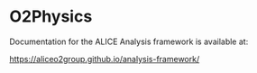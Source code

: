 # O2Physics

Documentation for the ALICE Analysis framework is available at:

<https://aliceo2group.github.io/analysis-framework/>